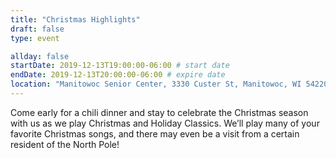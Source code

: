 ```yaml
---
title: "Christmas Highlights"
draft: false
type: event

allday: false
startDate: 2019-12-13T19:00:00-06:00 # start date
endDate: 2019-12-13T20:00:00-06:00 # expire date
location: "Manitowoc Senior Center, 3330 Custer St, Manitowoc, WI 54220, USA"
---
```

Come early for a chili dinner and stay to celebrate the Christmas season with us as we play Christmas and Holiday Classics. We’ll play many of your favorite Christmas songs, and there may even be a visit from a certain resident of the North Pole!